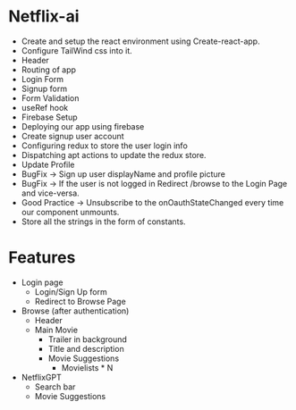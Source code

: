 # Netflix-ai

- Create and setup the react environment using Create-react-app.
- Configure TailWind css into it.
- Header
- Routing of app
- Login Form
- Signup form
- Form Validation
- useRef hook
- Firebase Setup
- Deploying our app using firebase
- Create signup user account
- Configuring redux to store the user login info
- Dispatching apt actions to update the redux store.
- Update Profile
- BugFix -> Sign up user displayName and profile picture
- BugFix -> If the user is not logged in Redirect /browse to the Login Page and vice-versa.
- Good Practice -> Unsubscribe to the onOauthStateChanged every time our component unmounts.
- Store all the strings in the form of constants.

# Features

- Login page
  - Login/Sign Up form
  - Redirect to Browse Page
- Browse (after authentication)
  - Header
  - Main Movie
    - Trailer in background
    - Title and description
    - Movie Suggestions
      - Movielists \* N
- NetflixGPT
  - Search bar
  - Movie Suggestions
